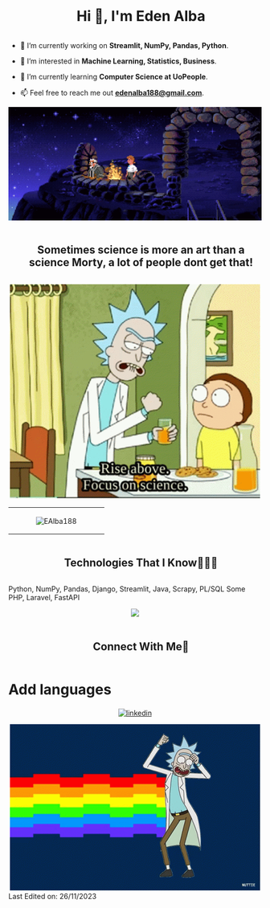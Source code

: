 

<!--h1 without bottom border-->
<div id="user-content-toc">
  <ul align="center">
    <summary><h1 style="display: inline-block">Hi 👋, I'm Eden Alba</h1></summary>
  </ul>
</div>



<!--Intro start-->
- 🔭 I’m currently working on **Streamlit, NumPy, Pandas, Python**.
  
- 👀 I’m interested in **Machine Learning, Statistics, Business**.

- 🌱 I’m currently learning **Computer Science at UoPeople**.

- 📫 Feel free to reach me out **edenalba188@gmail.com**.

<!--Intro end-->



<!--- monkey -->
<div align="center">
  <img  src="https://github.com/EAlba188/EAlba188/blob/main/The-Secret-of-Monkey-Island-Wallpapers-Animated-GIF-Backgrounds-Video-Game-First-Part-The-Three-Trials-Lookout-Watchman-of-Melee-Island.gif"
       alt="monkey" /></a>
</div>


<!--h2 without bottom border-->
<div id="user-content-toc">
  <ul align="center">
    <summary><h2 style="display: inline-block">Sometimes science is more an art than a science Morty, a lot of people dont get that!</h2></summary>
  </ul>
</div>


<!--- monkey -->
<div align="center">
  <img  src="https://github.com/EAlba188/EAlba188/blob/main/rick-and-morty-rick.gif"
       alt="monkey" /></a>
</div>


<!--- stats & Trophy (start) -->


<p align="center">
  <!--- stats (start) -->
<table align="center">
<tr border="none">

<td width="50%" align="center">

<img align="center"
    src="https://github-readme-stats.vercel.app/api/top-langs?username=EAlba188&show_icons=true&locale=en&bg_color=0d1117&text_color=ffffff&layout=compact"
    alt="EAlba188" 
    width= 500px
    bg_color=#808080/></p>

  </td>
</tr>
</table>
<!--- stats (end) -->

</p>        
<!--- stats (end) -->


<!--h1 without bottom border-->
<div id="user-content-toc">
  <ul align="center">
    <summary><h2 style="display: inline-block">Technologies That I Know👨🏻‍💻</h2></summary>
  </ul>
</div>
<!--tech stack icons-->
Python, NumPy, Pandas, Django, Streamlit, Java, Scrapy, PL/SQL
Some PHP, Laravel, FastAPI
<p align="center">
  <a href="https://skillicons.dev">
    <img src="https://skillicons.dev/icons?i=python,java,numpy,pandas,streamlit,django,pycharm&perline=14" />
  </a>
</p>


<!-- Connect with me -->
<!--h2 without bottom border-->
<div id="user-content-toc">
  <ul align="center">
    <summary><h2 style="display: inline-block">Connect With Me🤝</h2></summary>
  </ul>
</div>

# Add languages

<!--icons and links-->
<p align="center">
<a href="https://www.linkedin.com/in/edenalba/" target="blank"><img align="center" src="https://user-images.githubusercontent.com/88904952/234979284-68c11d7f-1acc-4f0c-ac78-044e1037d7b0.png" alt="linkedin" height="50" width="50" /></a>
  
</p>


<!--- monkey -->
<div align="center">
  <img  src="https://github.com/EAlba188/EAlba188/blob/main/rick-and-morty-crazy.gif"
       alt="monkey" /></a>
</div>
Last Edited on: 26/11/2023

